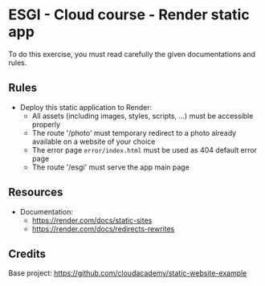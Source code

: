# ESGI - Cloud course - Render static app

To do this exercise, you must read carefully the given documentations and rules.

## Rules

- Deploy this static application to Render:
    - All assets (including images, styles, scripts, ...) must be accessible properly
    - The route '/photo' must temporary redirect to a photo already available on a website of your choice
    - The error page `error/index.html` must be used as 404 default error page
    - The route '/esgi' must serve the app main page
 
## Resources

- Documentation:
    - https://render.com/docs/static-sites
    - https://render.com/docs/redirects-rewrites

## Credits

Base project: https://github.com/cloudacademy/static-website-example